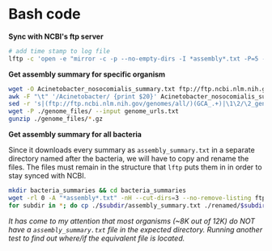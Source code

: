 # Bash code

**Sync with NCBI's ftp server**

```bash
# add time stamp to log file
lftp -c 'open -e "mirror -c -p --no-empty-dirs -I *assembly*.txt -P=5 --log=lftp_log.txt /genomes/genbank/bacteria/ ~/MGGen/ncbi_bacteria_mirror" ftp.ncbi.nlm.nih.gov'
```

**Get assembly summary for specific organism**

```bash
wget -O Acinetobacter_nosocomialis_summary.txt ftp://ftp.ncbi.nlm.nih.gov/genomes/genbank/bacteria/Acinetobacter_nosocomialis/assembly_summary.txt
awk -F "\t" '/Acinetobacter/ {print $20}' Acinetobacter_nosocomialis_summary.txt | \
sed -r 's|(ftp://ftp.ncbi.nlm.nih.gov/genomes/all/)(GCA_.+)|\1\2/\2_genomic.fna.gz|'>genome_urls.txt
wget -P ./genome_files/ --input genome_urls.txt
gunzip ./genome_files/*.gz
```

**Get assembly summary for all bacteria**

Since it downloads every summary as `assembly_summary.txt` in a separate directory named after the bacteria, we will have to copy and rename the files.  The files must remain in the structure that `lftp` puts them in in order to stay synced with NCBI.

```bash
mkdir bacteria_summaries && cd bacteria_summaries
wget -rl 0 -A "*assembly*.txt" -nH --cut-dirs=3 --no-remove-listing ftp://ftp.ncbi.nlm.nih.gov/genomes/genbank/bacteria
for subdir in *; do cp ./$subdir/assembly_summary.txt ./renamed/$subdir.txt; done;
```

*It has come to my attention that most organisms (~8K out of 12K) do NOT have a `assembly_summary.txt` file in the expected directory.  Running another test to find out where/if the equivalent file is located.*
